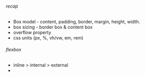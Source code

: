 
###### recap
- Box model - content, padding, border, margin, height, width.
- box sizing - border box & content box
- overflow property
- css units (px, %, vh/vw, em, rem)

###### flexbox
 - inline > internal > external
 - 